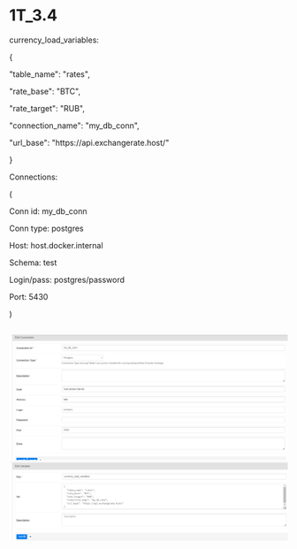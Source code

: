 # 1T_3.4

<p>currency_load_variables:</p>
<p>{</p>
<p>"table_name": "rates",</p>
  <p>"rate_base": "BTC",</p>
  <p>"rate_target": "RUB",</p>
  <p>"connection_name": "my_db_conn",</p>
  <p>"url_base": "https://api.exchangerate.host/"</p>
<p>}<p>

<p>Connections:</p>
<p>(</p>
	<p>Conn id: my_db_conn</p>
	<p>Conn type: postgres</p>
	<p>Host: host.docker.internal</p>
	<p>Schema: test</p>
	<p>Login/pass: postgres/password</p>
	<p>Port: 5430</p>
<p>)</p>
<h2></h2>

![Connection.jpg](https://github.com/damn-boi/1T_3.4/blob/main/Connection.png?raw=true)
![variables.png](https://github.com/damn-boi/1T_3.4/blob/main/variables.png?raw=true)
